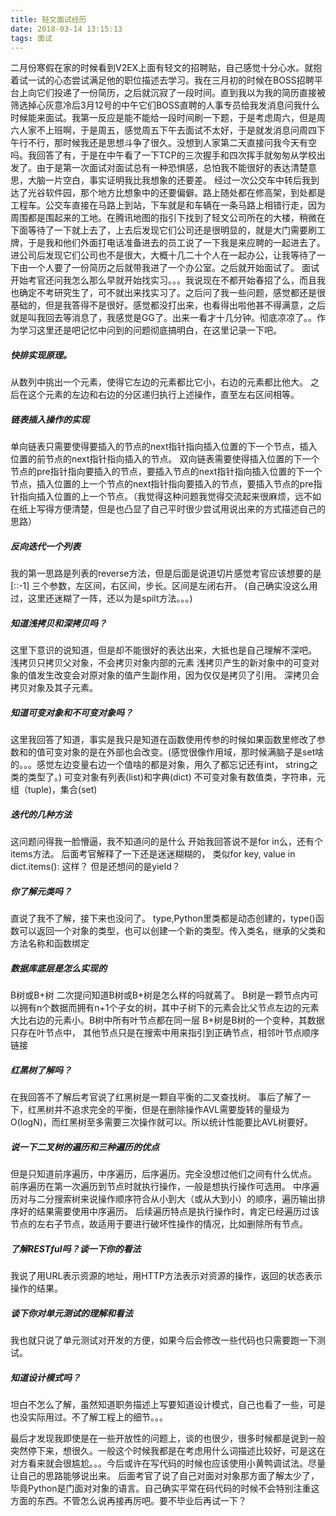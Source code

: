 ```yaml
---
title: 轻文面试经历
date: 2018-03-14 13:15:13
tags: 面试
---
```

二月份寒假在家的时候看到V2EX上面有轻文的招聘贴，自己感觉十分心水。就抱着试一试的心态尝试满足他的职位描述去学习。我在三月初的时候在BOSS招聘平台上向它们投递了一份简历，之后就沉寂了一段时间。直到我以为我的简历直接被筛选掉心灰意冷后3月12号的中午它们BOSS直聘的人事专员给我发消息问我什么时候能来面试。我第一反应是能不能给一段时间刷一下题，于是考虑周六，但是周六人家不上班啊，于是周五，感觉周五下午去面试不太好，于是就发消息问周四下午行不行，那时候我还是思想斗争了很久。没想到人家第二天直接问我今天有空吗。我回答了有，于是在中午看了一下TCP的三次握手和四次挥手就匆匆从学校出发了。由于是第一次面试对面试总有一种恐惧感，总怕我不能很好的表达清楚意思，大脑一片空白，事实证明我比我想象的还要差。
经过一次公交车中转后我到达了光谷软件园，那个地方比想象中的还要偏僻。路上随处都在修高架，到处都是工程车。公交车直接在马路上到站，下车就是和车辆在一条马路上相错行走，因为周围都是围起来的工地。在腾讯地图的指引下找到了轻文公司所在的大楼，稍微在下面等待了一下就上去了，上去后发现它们公司还是很明显的，就是大门需要刷工牌，于是我和他们外面打电话准备进去的员工说了一下我是来应聘的一起进去了。
进公司后发现它们公司也不是很大，大概十几二十个人在一起办公，让我等待了一下由一个人要了一份简历之后就带我进了一个办公室。之后就开始面试了。
面试开始考官还问我怎么那么早就开始找实习。。。我说现在不都开始春招了么，而且我也确定不考研究生了，可不就出来找实习了。之后问了我一些问题，感觉都还是很基础的，但是我答得不是很好。感觉都没打出来，也看得出啦他甚不得满意，之后就是叫我回去等消息了，我感觉是GG了。出来一看才十几分钟。彻底凉凉了。。作为学习这里还是吧记忆中问到的问题彻底搞明白，在这里记录一下吧。
##### 快排实现原理。
从数列中挑出一个元素，使得它左边的元素都比它小，右边的元素都比他大。
之后在这个元素的左边和右边的分区递归执行上述操作，直至左右区间相等。
##### 链表插入操作的实现
单向链表只需要使得要插入的节点的next指针指向插入位置的下一个节点，插入位置的前节点的next指针指向插入的节点。
双向链表需要使得插入位置的下一个节点的pre指针指向要插入的节点，要插入节点的next指针指向插入位置的下一个节点，插入位置的上一个节点的next指针指向要插入的节点，要插入节点的pre指针指向插入位置的上一个节点。（我觉得这种问题我觉得交流起来很麻烦，远不如在纸上写得方便清楚，但是也凸显了自己平时很少尝试用说出来的方式描述自己的思路）
##### 反向迭代一个列表
我的第一思路是列表的reverse方法，但是后面是说道切片感觉考官应该想要的是\[::-1]
三个参数，左区间，右区间，步长。区间是左闭右开。
(自己确实没这么用过，这里还迷糊了一阵，还以为是spilt方法。。。)
##### 知道浅拷贝和深拷贝吗？
这里下意识的说知道，但是却不能很好的表达出来，大抵也是自己理解不深吧。
浅拷贝只拷贝父对象，不会拷贝对象内部的元素
浅拷贝产生的新对象中的可变对象的值发生改变会对原对象的值产生副作用，因为仅仅是拷贝了引用。
深拷贝会拷贝对象及其子元素。
##### 知道可变对象和不可变对象吗？
这里我回答了知道，事实是我只是知道在函数使用传参的时候如果函数里修改了参数和的值可变对象的是在外部也会改变。(感觉很像作用域，那时候满脑子是set啥的。。。感觉左边变量右边一个值啥的都是对象，用久了都忘记还有int， string之类的类型了。)
可变对象有列表(list)和字典(dict)
不可变对象有数值类，字符串，元组（tuple)，集合(set)
##### 迭代的几种方法
这问题问得我一脸懵逼，我不知道问的是什么
开始我回答说不是for in么，还有个items方法。
后面考官解释了一下还是迷迷糊糊的，
类似for key, value in dict.items(): 这样？
但是还想问的是yield？
##### 你了解元类吗？
直说了我不了解，接下来也没问了。
type,Python里类都是动态创建的，type()函数可以返回一个对象的类型，也可以创建一个新的类型。传入类名，继承的父类和方法名称和函数绑定
##### 数据库底层是怎么实现的
B树或B+树
二次提问知道B树或B+树是怎么样的吗就蔫了。
B树是一颗节点内可以拥有n个数据而拥有n+1个子女的树，其中子树下的元素会比父节点左边的元素大比右边的元素小。B树中所有叶节点都在同一层
B+树是B树的一个变种，其数据只存在叶节点中，	其他节点只是在搜索中用来指引到正确节点，相邻叶节点顺序链接
##### 红黑树了解吗？
在我回答不了解后考官说了红黑树是一颗自平衡的二叉查找树。
事后了解了一下，红黑树并不追求完全的平衡，但是在删除操作AVL需要旋转的量级为O(logN)，而红黑树至多需要三次操作就可以。所以统计性能要比AVL树要好。
##### 说一下二叉树的遍历和三种遍历的优点
但是只知道前序遍历，中序遍历，后序遍历。完全没想过他们之间有什么优点。
前序遍历在第一次遍历到节点时就执行操作，一般是想执行操作可选用。
中序遍历对与二分搜索树来说操作顺序符合从小到大（或从大到小）的顺序，遍历输出排序好的结果需要使用中序遍历。
后续遍历特点是执行操作时，肯定已经遍历过该节点的左右子节点，故适用于要进行破坏性操作的情况，比如删除所有节点。

##### 了解RESTful吗？谈一下你的看法
我说了用URL表示资源的地址，用HTTP方法表示对资源的操作，返回的状态表示操作的结果。
##### 谈下你对单元测试的理解和看法
我也就只说了单元测试对开发的方便，如果今后会修改一些代码也只需要跑一下测试。
##### 知道设计模式吗？
坦白不怎么了解，虽然知道职务描述上写要知道设计模式，自己也看了一些，可是也没实际用过。不了解工程上的细节。。。


最后才发现我即使是在一些开放性的问题上，谈的也很少，很多时候都是说到一般突然停下来，想很久。一般这个时候我都是在考虑用什么词描述比较好，可是这在对方看来就会很尴尬。。。今后或许在写代码的时候也应该使用小黄鸭调试法。尽量让自己的思路能够说出来。
后面考官了说了自己对面对对象那方面了解太少了，毕竟Python是门面对对象的语言。自己确实平常在码代码的时候不会特别注重这方面的东西。不管怎么说再接再厉吧。要不毕业后再试一下？